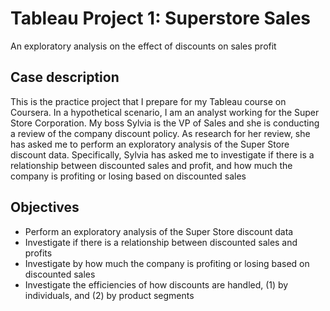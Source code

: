# Tableau Project 1: Superstore Sales
An exploratory analysis on the effect of discounts on sales profit
 
## Case description

This is the practice project that I prepare for my Tableau course on Coursera. In a hypothetical scenario, I am an analyst working for the Super Store Corporation. My boss Sylvia is the VP of Sales and she is conducting a review of the company discount policy. As research for her review, she has asked me to perform an exploratory analysis of the Super Store discount data. Specifically, Sylvia has asked me to investigate if there is a relationship between discounted sales and profit, and how much the company is profiting or losing based on discounted sales

## Objectives

* Perform an exploratory analysis of the Super Store discount data
* Investigate if there is a relationship between discounted sales and profits
* Investigate by how much the company is profiting or losing based on discounted sales
* Investigate the efficiencies of how discounts are handled, (1) by individuals, and (2) by product segments
